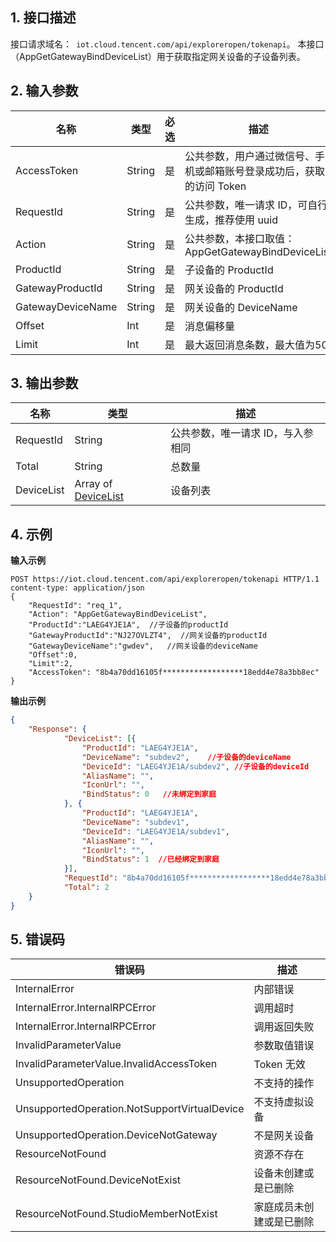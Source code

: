 
## 1. 接口描述

接口请求域名：` iot.cloud.tencent.com/api/exploreropen/tokenapi`。
本接口（AppGetGatewayBindDeviceList）用于获取指定网关设备的子设备列表。

## 2. 输入参数

| 名称              | 类型   | 必选 | 描述                                                         |
| ----------------- | ------ | ---- | ------------------------------------------------------------ |
| AccessToken       | String | 是   | 公共参数，用户通过微信号、手机或邮箱账号登录成功后，获取的访问 Token |
| RequestId         | String | 是   | 公共参数，唯一请求 ID，可自行生成，推荐使用 uuid              |
| Action            | String | 是   | 公共参数，本接口取值：AppGetGatewayBindDeviceList            |
| ProductId         | String | 是   | 子设备的 ProductId                                            |
| GatewayProductId  | String | 是   | 网关设备的 ProductId                                          |
| GatewayDeviceName | String | 是   | 网关设备的 DeviceName                                        |
| Offset            | Int    | 是   | 消息偏移量                                                   |
| Limit             | Int    | 是   | 最大返回消息条数，最大值为50                                |

## 3. 输出参数

| 名称       | 类型                                               | 描述                             |
| ---------- | -------------------------------------------------- | -------------------------------- |
| RequestId  | String                                             | 公共参数，唯一请求 ID，与入参相同 |
| Total      | String                                             | 总数量                           |
| DeviceList | Array of [DeviceList](https://cloud.tencent.com/document/product/1081/40780#devicelist) | 设备列表                         |

## 4. 示例


**输入示例**

```HTTP
POST https://iot.cloud.tencent.com/api/exploreropen/tokenapi HTTP/1.1
content-type: application/json 
{
	"RequestId": "req_1",
	"Action": "AppGetGatewayBindDeviceList",
	"ProductId":"LAEG4YJE1A",  //子设备的productId
	"GatewayProductId":"NJ27OVLZT4",  //网关设备的productId
	"GatewayDeviceName":"gwdev",   //网关设备的deviceName
	"Offset":0,
	"Limit":2,
	"AccessToken": "8b4a70dd16105f******************18edd4e78a3bb8ec"
}
```

**输出示例**

```json
{
	"Response": {
			"DeviceList": [{
				"ProductId": "LAEG4YJE1A",  
				"DeviceName": "subdev2",    //子设备的deviceName
				"DeviceId": "LAEG4YJE1A/subdev2", //子设备的deviceId
				"AliasName": "",
				"IconUrl": "",
				"BindStatus": 0   //未绑定到家庭
			}, {
				"ProductId": "LAEG4YJE1A",
				"DeviceName": "subdev1",
				"DeviceId": "LAEG4YJE1A/subdev1",
				"AliasName": "",
				"IconUrl": "",
				"BindStatus": 1  //已经绑定到家庭
			}],
			"RequestId": "8b4a70dd16105f******************18edd4e78a3bb8ec",
			"Total": 2
	}
} 
```


## 5. 错误码

| 错误码                                       | 描述                     |
| -------------------------------------------- | ------------------------ |
| InternalError                                | 内部错误                 |
| InternalError.InternalRPCError               | 调用超时                 |
| InternalError.InternalRPCError               | 调用返回失败             |
| InvalidParameterValue                        | 参数取值错误             |
| InvalidParameterValue.InvalidAccessToken     | Token 无效                |
| UnsupportedOperation                         | 不支持的操作             |
| UnsupportedOperation.NotSupportVirtualDevice | 不支持虚拟设备           |
| UnsupportedOperation.DeviceNotGateway        | 不是网关设备             |
| ResourceNotFound                             | 资源不存在               |
| ResourceNotFound.DeviceNotExist              | 设备未创建或是已删除     |
| ResourceNotFound.StudioMemberNotExist        | 家庭成员未创建或是已删除 |
